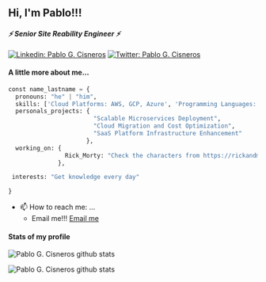 <!--
### Hi there 👋

**ZioGuillo/zioguillo** is a ✨ _special_ ✨ repository because its `README.md` (this file) appears on your GitHub profile.

Here are some ideas to get you started:

- 🔭 I’m currently working on ...
- 🌱 I’m currently learning ...
- 👯 I’m looking to collaborate on ...
- 🤔 I’m looking for help with ...
- 💬 Ask me about ...
- 📫 How to reach me: ...
- 😄 Pronouns: ...
- ⚡ Fun fact: ...

-->

<h2> Hi, I'm Pablo!!! <!-- <img src="https://media.giphy.com/media/3bc9YL28QWi3pYzi1p/giphy.gif" width="50"></h2> -->
<h4><em>⚡ Senior Site Reability Engineer ⚡</em></h4>

[![Linkedin: Pablo G. Cisneros](https://img.shields.io/badge/Pablo_Cisneros-blue?style=flat-square&logo=Linkedin&logoColor=white&link=https://www.linkedin.com/in/pablocisneros/)](https://www.linkedin.com/in/pablocisneros/)
[![Twitter: Pablo G. Cisneros](https://img.shields.io/twitter/follow/zioguillo?style=social)](https://twitter.com/zioguillo)


#### A little more about me...

```python
const name_lastname = {
  pronouns: "he" | "him",
  skills: ['Cloud Platforms: AWS, GCP, Azure', 'Programming Languages: Python, Bash', 'Infrastructure-as-Code: Terraform, Ansible', 'CI/CD', 'Containerization: Docker, Kubernetes', 'Monitoring/Logging: Prometheus, Grafana, ELK stack', 'Git', 'Scrum'],
  personals_projects: {
                        "Scalable Microservices Deployment",
                        "Cloud Migration and Cost Optimization",
                        "SaaS Platform Infrastructure Enhancement"
                      },
  working_on: {
                Rick_Morty: "Check the characters from https://rickandmortyapi.com/"
              },

 interests: "Get knowledge every day"

}
```

- 📫 How to reach me: ...
	- Email me!!! [Email me](mailto:pabloc@ibrain.dev)

#### Stats of my profile

![Pablo G. Cisneros github stats](https://github-readme-stats.vercel.app/api/top-langs/?username=zioguillo&theme=radical)

![Pablo G. Cisneros github stats](https://github-readme-stats.vercel.app/api?username=zioguillo&show_icons=true&theme=radical)
